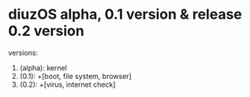 # diuzOS alpha, 0.1 version & release 0.2 version

versions:
1) (alpha): kernel
2) (0.1): +[boot, file system, browser]
3) (0.2): +[virus, internet check]
   
